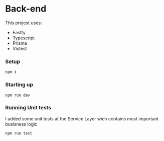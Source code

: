 # Back-end

This projest uses:

- Fastfy
- Typescript
- Prisma
- Vistest

### Setup

```console
npm i
```

### Starting up

```console
npm run dev
```

### Running Unit tests
I added some unit tests at the Service Layer wich contains most important busisness logic

```console
npm run test
```
